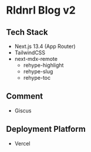 # Rldnrl Blog v2

## Tech Stack
- Next.js 13.4 (App Router)
- TailwindCSS
- next-mdx-remote
  - rehype-highlight
  - rehype-slug
  - rehype-toc


## Comment
- Giscus

## Deployment Platform
- Vercel